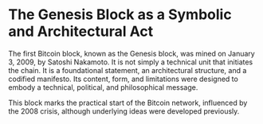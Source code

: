 # The Genesis Block as a Symbolic and Architectural Act

The first Bitcoin block, known as the Genesis block, was mined on January 3, 2009, by Satoshi Nakamoto. It is not simply a technical unit that initiates the chain. It is a foundational statement, an architectural structure, and a codified manifesto. Its content, form, and limitations were designed to embody a technical, political, and philosophical message.

This block marks the practical start of the Bitcoin network, influenced by the 2008 crisis, although underlying ideas were developed previously.
